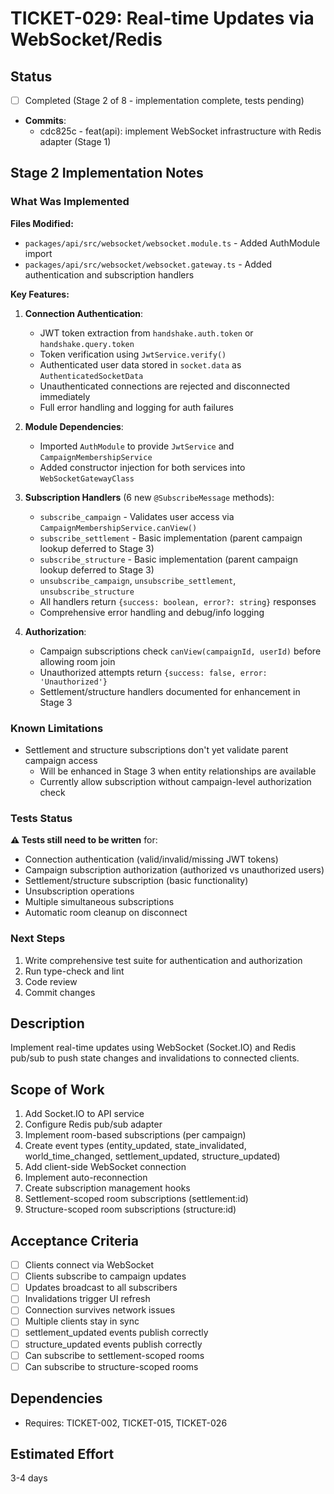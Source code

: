 # TICKET-029: Real-time Updates via WebSocket/Redis

## Status

- [ ] Completed (Stage 2 of 8 - implementation complete, tests pending)
- **Commits**:
  - cdc825c - feat(api): implement WebSocket infrastructure with Redis adapter (Stage 1)

## Stage 2 Implementation Notes

### What Was Implemented

**Files Modified:**

- `packages/api/src/websocket/websocket.module.ts` - Added AuthModule import
- `packages/api/src/websocket/websocket.gateway.ts` - Added authentication and subscription handlers

**Key Features:**

1. **Connection Authentication**:
   - JWT token extraction from `handshake.auth.token` or `handshake.query.token`
   - Token verification using `JwtService.verify()`
   - Authenticated user data stored in `socket.data` as `AuthenticatedSocketData`
   - Unauthenticated connections are rejected and disconnected immediately
   - Full error handling and logging for auth failures

2. **Module Dependencies**:
   - Imported `AuthModule` to provide `JwtService` and `CampaignMembershipService`
   - Added constructor injection for both services into `WebSocketGatewayClass`

3. **Subscription Handlers** (6 new `@SubscribeMessage` methods):
   - `subscribe_campaign` - Validates user access via `CampaignMembershipService.canView()`
   - `subscribe_settlement` - Basic implementation (parent campaign lookup deferred to Stage 3)
   - `subscribe_structure` - Basic implementation (parent campaign lookup deferred to Stage 3)
   - `unsubscribe_campaign`, `unsubscribe_settlement`, `unsubscribe_structure`
   - All handlers return `{success: boolean, error?: string}` responses
   - Comprehensive error handling and debug/info logging

4. **Authorization**:
   - Campaign subscriptions check `canView(campaignId, userId)` before allowing room join
   - Unauthorized attempts return `{success: false, error: 'Unauthorized'}`
   - Settlement/structure handlers documented for enhancement in Stage 3

### Known Limitations

- Settlement and structure subscriptions don't yet validate parent campaign access
  - Will be enhanced in Stage 3 when entity relationships are available
  - Currently allow subscription without campaign-level authorization check

### Tests Status

**⚠️ Tests still need to be written** for:

- Connection authentication (valid/invalid/missing JWT tokens)
- Campaign subscription authorization (authorized vs unauthorized users)
- Settlement/structure subscription (basic functionality)
- Unsubscription operations
- Multiple simultaneous subscriptions
- Automatic room cleanup on disconnect

### Next Steps

1. Write comprehensive test suite for authentication and authorization
2. Run type-check and lint
3. Code review
4. Commit changes

## Description

Implement real-time updates using WebSocket (Socket.IO) and Redis pub/sub to push state changes and invalidations to connected clients.

## Scope of Work

1. Add Socket.IO to API service
2. Configure Redis pub/sub adapter
3. Implement room-based subscriptions (per campaign)
4. Create event types (entity_updated, state_invalidated, world_time_changed, settlement_updated, structure_updated)
5. Add client-side WebSocket connection
6. Implement auto-reconnection
7. Create subscription management hooks
8. Settlement-scoped room subscriptions (settlement:id)
9. Structure-scoped room subscriptions (structure:id)

## Acceptance Criteria

- [ ] Clients connect via WebSocket
- [ ] Clients subscribe to campaign updates
- [ ] Updates broadcast to all subscribers
- [ ] Invalidations trigger UI refresh
- [ ] Connection survives network issues
- [ ] Multiple clients stay in sync
- [ ] settlement_updated events publish correctly
- [ ] structure_updated events publish correctly
- [ ] Can subscribe to settlement-scoped rooms
- [ ] Can subscribe to structure-scoped rooms

## Dependencies

- Requires: TICKET-002, TICKET-015, TICKET-026

## Estimated Effort

3-4 days
